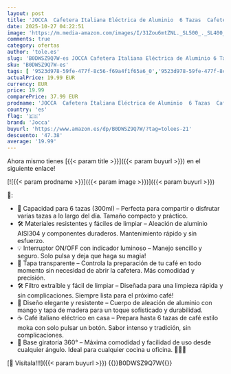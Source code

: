 ```yaml
---
layout: post
title: 'JOCCA  Cafetera Italiana Eléctrica de Aluminio  6 Tazas  Cafetera Portátil y Manual con Mango de Madera  Negra  Máquina de Café Estilo Moka'
date: 2025-10-27 04:22:51
image: 'https://m.media-amazon.com/images/I/31Zou6mtZNL._SL500_._SL400_.jpg'
comments: true
category: ofertas
author: 'tole.es'
slug: 'B0DWSZ9Q7W-es JOCCA Cafetera Italiana Eléctrica de Aluminio 6 Tazas...'
sku: 'B0DWSZ9Q7W-es'
tags: [ '9523d978-59fe-477f-8c56-f69a4f1f65a6_0','9523d978-59fe-477f-8c56-f69a4f1f65a6_6201','9523d978-59fe-477f-8c56-f69a4f1f65a6_701','9523d978-59fe-477f-8c56-f69a4f1f65a6_9101','Arborist Merchandising Root','Cafeteras italianas eléctricas','Hogar y cocina','New Arrivals Social: Home and Kitchen','Self Service','Special Features Stores','Top Brands Kitchen Appliances','Top Brands Kitchen Selection','Utensilios para café y té','cafetera','jocca','top brands_home_and_kitchen','🇪🇸', ]
actualPrice: 19.99 EUR
currency: EUR
price: 19.99
comparePrice: 37.99 EUR
prodname: 'JOCCA  Cafetera Italiana Eléctrica de Aluminio  6 Tazas  Cafetera Portátil y Manual con Mango de Madera  Negra  Máquina de Café Estilo Moka'
country: 'es'
flag: '🇪🇸'
brand: 'Jocca'
buyurl: 'https://www.amazon.es/dp/B0DWSZ9Q7W/?tag=tolees-21'
descuento: '47.38'
average: '19.99'
---
```


Ahora mismo tienes [{{< param title >}}]({{< param buyurl >}}) en el siguiente enlace!

[![{{< param prodname >}}]({{< param image >}})]({{< param buyurl >}})

🔎:

- 🥤 Capacidad para 6 tazas (300ml) – Perfecta para compartir o disfrutar varias tazas a lo largo del día. Tamaño compacto y práctico.
- 🛠️ Materiales resistentes y fáciles de limpiar – Aleación de aluminio AISI304 y componentes duraderos. Mantenimiento rápido y sin esfuerzo.
- 💡 Interruptor ON/OFF con indicador luminoso – Manejo sencillo y seguro. Solo pulsa y deja que haga su magia!
- 👀 Tapa transparente – Controla la preparación de tu café en todo momento sin necesidad de abrir la cafetera. Más comodidad y precisión.
- 🛠 Filtro extraíble y fácil de limpiar – Diseñada para una limpieza rápida y sin complicaciones. Siempre lista para el próximo café!
- 🌟 Diseño elegante y resistente – Cuerpo de aleación de aluminio con mango y tapa de madera para un toque sofisticado y durabilidad.
- ☕ Café italiano eléctrico en casa – Prepara hasta 6 tazas de café estilo moka con solo pulsar un botón. Sabor intenso y tradición, sin complicaciones.
- 🔄 Base giratoria 360° – Máxima comodidad y facilidad de uso desde cualquier ángulo. Ideal para cualquier cocina u oficina. 🏡👨‍💻

[🛒 Visítala!!!]({{< param buyurl >}})
{{<world>}}B0DWSZ9Q7W{{</world>}}
